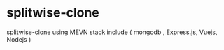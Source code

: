 # splitwise-clone
splitwise-clone using MEVN stack  include ( mongodb , Express.js, Vuejs, Nodejs )
